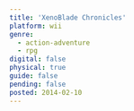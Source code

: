 ```yaml
---
title: 'XenoBlade Chronicles'
platform: wii
genre:
  - action-adventure
  - rpg
digital: false
physical: true
guide: false
pending: false
posted: 2014-02-10
---
```

